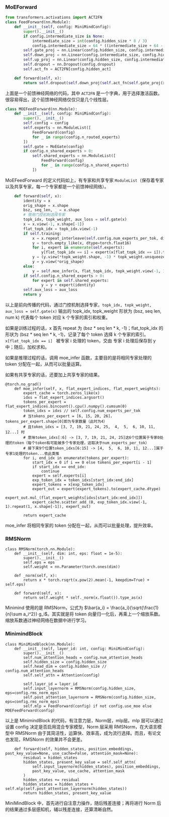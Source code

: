 ### MoEForward
```Python
from transformers.activations import ACT2FN
class FeedForward(nn.Module):
    def __init__(self, config: MiniMindConfig):
        super().__init__()
        if config.intermediate_size is None:
            intermediate_size = int(config.hidden_size * 8 / 3)
            config.intermediate_size = 64 * ((intermediate_size + 64 - 1) // 64)
        self.gate_proj = nn.Linear(config.hidden_size, config.intermediate_size, bias=False)
        self.down_proj = nn.Linear(config.intermediate_size, config.hidden_size, bias=False)
        self.up_proj = nn.Linear(config.hidden_size, config.intermediate_size, bias=False)
        self.dropout = nn.Dropout(config.dropout)
        self.act_fn = ACT2FN[config.hidden_act]

    def forward(self, x):
        return self.dropout(self.down_proj(self.act_fn(self.gate_proj(x)) * self.up_proj(x)))
```
上面是一个前馈神经网络的代码，其中 ```ACT2FN``` 是一个字典，用于选择激活函数。很容易得出，这个前馈神经网络仅仅只是几个线性层。
```Python
class MOEFeedForward(nn.Module):
    def __init__(self, config: MiniMindConfig):
        super().__init__()
        self.config = config
        self.experts = nn.ModuleList([
            FeedForward(config)
            for _ in range(config.n_routed_experts)
        ])
        self.gate = MoEGate(config)
        if config.n_shared_experts > 0:
            self.shared_experts = nn.ModuleList([
                FeedForward(config)
                for _ in range(config.n_shared_experts)
            ])
```
MoEFeedForward 的定义代码如上，有专家和共享专家 ```ModuleList```（保存着专家以及共享专家，每一个专家都是一个前馈神经网络）。
```Python
    def forward(self, x):
        identity = x
        orig_shape = x.shape
        bsz, seq_len, _ = x.shape
        # 使用门控机制选择专家
        topk_idx, topk_weight, aux_loss = self.gate(x)
        x = x.view(-1, x.shape[-1])
        flat_topk_idx = topk_idx.view(-1)
        if self.training:
            x = x.repeat_interleave(self.config.num_experts_per_tok, dim=0)
            y = torch.empty_like(x, dtype=torch.float16)
            for i, expert in enumerate(self.experts):
                y[flat_topk_idx == i] = expert(x[flat_topk_idx == i]).to(y.dtype)  # 确保类型一致
            y = (y.view(*topk_weight.shape, -1) * topk_weight.unsqueeze(-1)).sum(dim=1)
            y = y.view(*orig_shape)
        else:
            y = self.moe_infer(x, flat_topk_idx, topk_weight.view(-1, 1)).view(*orig_shape)
        if self.config.n_shared_experts > 0:
            for expert in self.shared_experts:
                y = y + expert(identity)
        self.aux_loss = aux_loss
        return y
```
以上是前向传播的代码，通过门控机制选择专家，```topk_idx, topk_weight, aux_loss = self.gate(x)``` 输出的 topk_idx, topk_weight 形状为 (bsz, seq len, num k) 代表每个 token 对应 k 个专家的索引和权重。

如果是训练过程的话，x 首先 repeat 为 (bsz * seq len * k, -1)；flat_topk_idx 的形状为 (bsz * seq len * k, -1)，记录了每个 token 选择 k 个专家的索引。```x[flat_topk_idx == i] ``` 被专家 i 处理的 token，交由 专家 i 处理后保存到 y 中；随后，加权求和。

如果是推理过程的话，调用 moe_infer 函数，主要目的是将相同专家处理的 token 分配在一起，从而可以批量运算。

如果有共享专家的话，还要加上共享专家的结果。
```
@torch.no_grad()
    def moe_infer(self, x, flat_expert_indices, flat_expert_weights):
        expert_cache = torch.zeros_like(x)
        idxs = flat_expert_indices.argsort()
        tokens_per_expert = flat_expert_indices.bincount().cpu().numpy().cumsum(0)
        token_idxs = idxs // self.config.num_experts_per_tok
        # 当tokens_per_expert = [6, 15, 20, 26]，tokens_per_expert.shape[0]即为专家数量（此时为4）
        # 且token_idxs = [3, 7, 19, 21, 24, 25,  4,  5,  6, 10, 11, 12...] 时
        # 意味token_idxs[:6] -> [3, 7, 19, 21, 24, 25]这6个位置属于专家0处理的token（每个token有可能被多个专家处理，这取决于num_experts_per_tok）
        # 接下来9个位置token_idxs[6:15] -> [4,  5,  6, 10, 11, 12...]属于专家1处理的token...依此类推
        for i, end_idx in enumerate(tokens_per_expert):
            start_idx = 0 if i == 0 else tokens_per_expert[i - 1]
            if start_idx == end_idx:
                continue
            expert = self.experts[i]
            exp_token_idx = token_idxs[start_idx:end_idx]
            expert_tokens = x[exp_token_idx]
            expert_out = expert(expert_tokens).to(expert_cache.dtype)
            expert_out.mul_(flat_expert_weights[idxs[start_idx:end_idx]])
            expert_cache.scatter_add_(0, exp_token_idx.view(-1, 1).repeat(1, x.shape[-1]), expert_out)

        return expert_cache
```
moe_infer 将相同专家的 token 分配在一起，从而可以批量处理，提升效率。
### RMSNorm
```
class RMSNorm(torch.nn.Module):
    def __init__(self, dim: int, eps: float = 1e-5):
        super().__init__()
        self.eps = eps
        self.weight = nn.Parameter(torch.ones(dim))

    def _norm(self, x):
        return x * torch.rsqrt(x.pow(2).mean(-1, keepdim=True) + self.eps)

    def forward(self, x):
        return self.weight * self._norm(x.float()).type_as(x)
```
Minimind 使用的是 RMSNorm，公式为 $\bar{a_i} = \frac{a_i}{\sqrt{\frac{1}{n}\sum a_i^2}} g_i$。其实就是将 token 向量归一化后，再乘上一个缩放系数。缩放系数通过神经网络在数据中进行学习。
### MinimindBlock
```
class MiniMindBlock(nn.Module):
    def __init__(self, layer_id: int, config: MiniMindConfig):
        super().__init__()
        self.num_attention_heads = config.num_attention_heads
        self.hidden_size = config.hidden_size
        self.head_dim = config.hidden_size // config.num_attention_heads
        self.self_attn = Attention(config)

        self.layer_id = layer_id
        self.input_layernorm = RMSNorm(config.hidden_size, eps=config.rms_norm_eps)
        self.post_attention_layernorm = RMSNorm(config.hidden_size, eps=config.rms_norm_eps)
        self.mlp = FeedForward(config) if not config.use_moe else MOEFeedForward(config)
```
以上是 MinimindBlock 的代码，有注意力层，Norm层，mlp层。mlp 层可以通过设置 config 决定是否启用混合专家模型，Norm 层采用 RMSNorm，在大语言模型中 RMSNorm 由于其简洁性，运算快、效率高，成为流行选择。而且，有论文也发现，RMSNorm 的效果并不会更差。
```
    def forward(self, hidden_states, position_embeddings, past_key_value=None, use_cache=False, attention_mask=None):
        residual = hidden_states
        hidden_states, present_key_value = self.self_attn(
            self.input_layernorm(hidden_states), position_embeddings,
            past_key_value, use_cache, attention_mask
        )
        hidden_states += residual
        hidden_states = hidden_states + self.mlp(self.post_attention_layernorm(hidden_states))
        return hidden_states, present_key_value
```
MiniMindBlock 中，首先进行自注意力操作，随后残差连接；再将进行 Norm 后的结果通过多层感知机，辅以残差连接，还算清晰自然。
```

```
